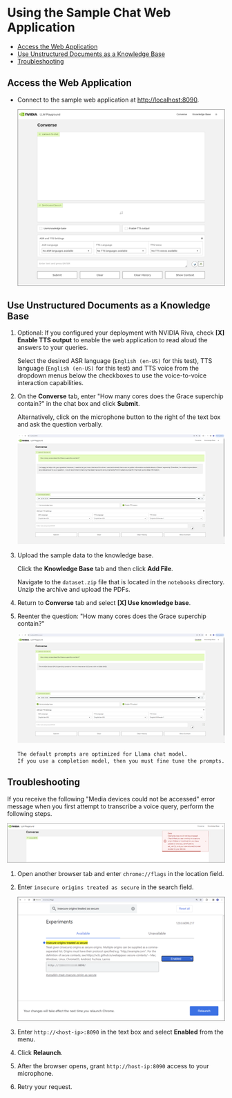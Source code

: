 <!--
  SPDX-FileCopyrightText: Copyright (c) 2023 NVIDIA CORPORATION & AFFILIATES. All rights reserved.
  SPDX-License-Identifier: Apache-2.0
-->

# Using the Sample Chat Web Application

<!-- TOC -->

* [Access the Web Application](#access-the-web-application)
* [Use Unstructured Documents as a Knowledge Base](#use-unstructured-documents-as-a-knowledge-base)
* [Troubleshooting](#troubleshooting)

<!-- /TOC -->

## Access the Web Application

- Connect to the sample web application at <http://localhost:8090>.

  ![Sample chat web application](images/sample-web-application.png)

## Use Unstructured Documents as a Knowledge Base

1. Optional: If you configured your deployment with NVIDIA Riva, check **[X] Enable TTS output** to enable the web application to read aloud the answers to your queries.

   Select the desired ASR language (`English (en-US)` for this test), TTS language (`English (en-US)` for this test) and TTS voice from the dropdown menus below the checkboxes to use the voice-to-voice interaction capabilities.

1. On the **Converse** tab, enter "How many cores does the Grace superchip contain?" in the chat box and click **Submit**.

   Alternatively, click on the microphone button to the right of the text box and ask the question verbally.

   ![Grace query failure](../RAG/notebooks/langchain/data/imgs/grace_noanswer_with_riva.png)

1. Upload the sample data to the knowledge base.

   Click the **Knowledge Base** tab and then click **Add File**.

   Navigate to the `dataset.zip` file that is located in the `notebooks` directory. Unzip the archive and upload the PDFs.

1. Return to **Converse** tab and select **[X] Use knowledge base**.

1. Reenter the question: "How many cores does the Grace superchip contain?"

   ![Grace query success](../RAG/notebooks/langchain/data/imgs/grace_answer_with_riva.png)

   ```{tip}
   The default prompts are optimized for Llama chat model.
   If you use a completion model, then you must fine tune the prompts.
   ```

## Troubleshooting

If you receive the following "Media devices could not be accessed" error message when you first attempt to transcribe a voice query, perform the following steps.

![Media device access error window.](images/media-device-access-error.png)

1. Open another browser tab and enter `chrome://flags` in the location field.

1. Enter `insecure origins treated as secure` in the search field.

   ![Browser viewing the chrome://flags URL.](images/chrome-flags-fix-media-device-access-error.png)

1. Enter `http://<host-ip>:8090` in the text box and select **Enabled** from the menu.

1. Click **Relaunch**.

1. After the browser opens, grant `http://host-ip:8090` access to your microphone.

1. Retry your request.
